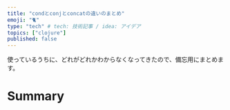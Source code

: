 ```yaml
---
title: "condとconjとconcatの違いのまとめ"
emoji: "🐈️"
type: "tech" # tech: 技術記事 / idea: アイデア
topics: ["clojure"]
published: false
---
```



使っているうちに、どれがどれかわからなくなってきたので、備忘用にまとめます。


# Summary



